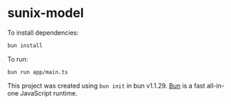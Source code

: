 # sunix-model

To install dependencies:

```bash
bun install
```

To run:

```bash
bun run app/main.ts
```

This project was created using `bun init` in bun v1.1.29. [Bun](https://bun.sh) is a fast all-in-one JavaScript runtime.
